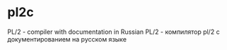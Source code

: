 pl2c
=======

PL/2 - compiler with documentation in Russian
PL/2 - компилятор pl/2 с документированием на русском языке
